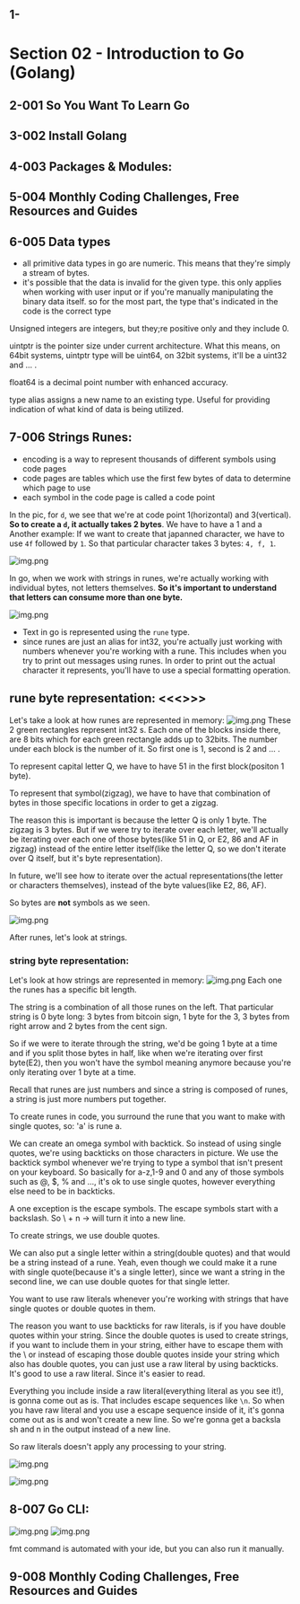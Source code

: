 ## 1-

# Section 02 - Introduction to Go (Golang)

## 2-001 So You Want To Learn Go

## 3-002 Install Golang

## 4-003 Packages & Modules:

## 5-004 Monthly Coding Challenges, Free Resources and Guides

## 6-005 Data types
- all primitive data types in go are numeric. This means that they're simply a stream of bytes.
- it's possible that the data is invalid for the given type. this only applies when working with user input or if you're manually manipulating the binary data itself.
  so for the most part, the type that's indicated in the code is the correct type

Unsigned integers are integers, but they;re positive only and they include 0.

uintptr is the pointer size under current architecture. What this means, on 64bit systems, uintptr type will be uint64, on 32bit systems, it'll
be a uint32 and ... .

float64 is a decimal point number with enhanced accuracy.

type alias assigns a new name to an existing type. Useful for providing indication of what kind of data is being utilized.

## 7-006 Strings  Runes:
- encoding is a way to represent thousands of different symbols using code pages
- code pages are tables which use the first few bytes of data to determine which page to use
- each symbol in the code page is called a code point

In the pic, for `d`, we see that we're at code point 1(horizontal) and 3(vertical). **So to create a `d`, it actually takes 2 bytes**. We have to have a 1 and a 
Another example: If we want to create that japanned character, we have to use `4f` followed by `1`. So that particular character takes 3 bytes: `4, f, 1`.

![img.png](/img/section-2/7-006-2.png)

In go, when we work with strings in runes, we're actually working with individual bytes, not letters themselves. 
**So it's important to understand that letters can consume more than one byte.**

![img.png](/img/section-2/7-006-3.png)

- Text in go is represented using the `rune` type.
- since runes are just an alias for int32, you're actually just working with numbers whenever you're working with a rune. This includes when you try to
  print out messages using runes. In order to print out the actual character it represents, you'll have to use a special formatting operation.

## rune byte representation: <<<<TILL HERE>>>>
Let's take a look at how runes are represented in memory:
![img.png](/img/section-2/7-006-4.png)
These 2 green rectangles represent int32 s. Each one of the blocks inside there, are 8 bits which for each green rectangle adds up to 32bits.
The number under each block is the number of it. So first one is 1, second is 2 and ... .

To represent capital letter Q, we have to have 51 in the first block(positon 1 byte).

To represent that symbol(zigzag), we have to have that combination of bytes in those specific locations in order to get a zigzag.

The reason this is important is because the letter Q is only 1 byte. The zigzag is 3 bytes. But if we were try to iterate over each letter, we'll actually
be iterating over each one of those bytes(like 51 in Q, or E2, 86 and AF in zigzag) instead of the entire letter itself(like the letter Q, so we don't iterate over Q
itself, but it's byte representation).

In future, we'll see how to iterate over the actual representations(the letter or characters themselves), instead of the byte values(like E2, 86, AF).

So bytes are **not** symbols as we seen.

![img.png](/img/section-2/7-006-5.png)

After runes, let's look at strings.

### string byte representation:
Let's look at how strings are represented in memory:
![img.png](/img/section-2/7-006-6.png)
Each one the runes has a specific bit length.

The string is a combination of all those runes on the left. That particular string is 0 byte long: 3 bytes from bitcoin sign, 1 byte for the 3, 3 bytes from
right arrow and 2 bytes from the cent sign. 

So if we were to iterate through the string, we'd be going 1 byte at a time and if you split those bytes in half, like when we're iterating over first byte(E2),
then you won't have the symbol meaning anymore because you're only iterating over 1 byte at a time.

Recall that runes are just numbers and since a string is composed of runes, a string is just more numbers put together.

To create runes in code, you surround the rune that you want to make with single quotes, so: 'a' is rune a.

We can create an omega symbol with backtick. So instead of using single quotes, we're using backticks on those characters in picture.
We use the backtick symbol whenever we're trying to type a symbol that isn't present on your keyboard. So basically for a-z,1-9 and 0 and any of
those symbols such as @, $, % and ..., it's ok to use single quotes, however everything else need to be in backticks.

A one exception is the escape symbols. The escape symbols start with a backslash. So \ + n -> will turn it into a new line.

To create strings, we use double quotes. 

We can also put a single letter within a string(double quotes) and that would be a string instead of a rune. Yeah, even though we could make it a rune with single
quote(because it's a single letter), since we want a string in the second line, we can use double quotes for that single letter.

You want to use raw literals whenever you're working with strings that have single quotes or double quotes in them.

The reason you want to use backticks for raw literals, is if you have double quotes within your string. Since the double quotes is used to create strings, if
you want to include them in your string, either have to escape them with the \ or instead of escaping those double quotes inside your string which also has double quotes,
you can just use a raw literal by using backticks. It's good to use a raw literal. Since it's easier to read.

Everything you include inside a raw literal(everything literal as you see it!), is gonna come out as is. That includes escape sequences like `\n`. So when you have
raw literal and you use a escape sequence inside of it, it's gonna come out as is and won't create a new line. So we're gonna get a backsla sh and n in the output instead of
a new line. 

So raw literals doesn't apply any processing to your string.

![img.png](/img/section-2/7-006-7.png)

![img.png](/img/section-2/7-006-8.png)

## 8-007 Go CLI:
![img.png](/img/section-2/8-007-1.png)
![img.png](/img/section-2/8-007-2.png)

fmt command is automated with your ide, but you can also run it manually.

## 9-008 Monthly Coding Challenges, Free Resources and Guides